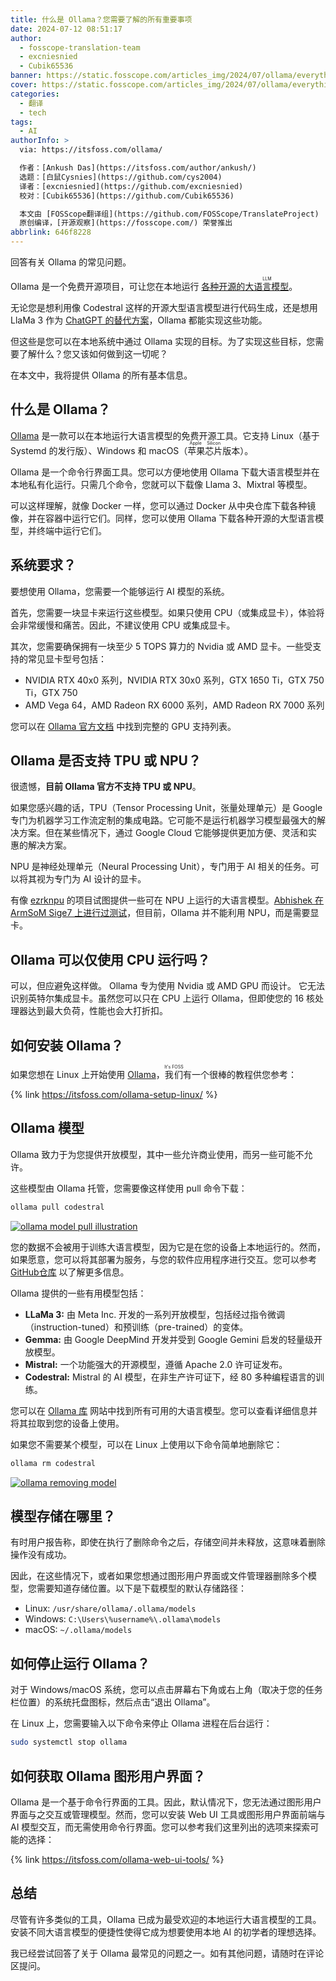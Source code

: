 ```yaml
---
title: 什么是 Ollama？您需要了解的所有重要事项
date: 2024-07-12 08:51:17
author:
  - fosscope-translation-team
  - excniesnied
  - Cubik65536
banner: https://static.fosscope.com/articles_img/2024/07/ollama/everything-about-ollama.webp
cover: https://static.fosscope.com/articles_img/2024/07/ollama/everything-about-ollama.webp
categories:
  - 翻译
  - tech
tags:
  - AI
authorInfo: >
  via: https://itsfoss.com/ollama/

  作者：[Ankush Das](https://itsfoss.com/author/ankush/)
  选题：[白鼠Cysnies](https://github.com/cys2004)
  译者：[excniesnied](https://github.com/excniesnied)
  校对：[Cubik65536](https://github.com/Cubik65536)

  本文由 [FOSScope翻译组](https://github.com/FOSScope/TranslateProject)
  原创编译，[开源观察](https://fosscope.com/) 荣誉推出
abbrlink: 646f8228
---
```


回答有关 Ollama 的常见问题。

<!-- more -->

Ollama 是一个免费开源项目，可让您在本地运行 [各种开源的<ruby>大语言模型<rt>LLM</rt></ruby>](https://itsfoss.com/open-source-llms/)。

无论您是想利用像 Codestral 这样的开源大型语言模型进行代码生成，还是想用 LlaMa 3 作为 [ChatGPT 的替代方案](https://itsfoss.com/open-source-chatgpt-alternatives/)，Ollama 都能实现这些功能。

但这些是您可以在本地系统中通过 Ollama 实现的目标。为了实现这些目标，您需要了解什么？您又该如何做到这一切呢？

在本文中，我将提供 Ollama 的所有基本信息。

## 什么是 Ollama？

[Ollama](https://ollama.com/) 是一款可以在本地运行大语言模型的免费开源工具。它支持 Linux（基于 Systemd 的发行版）、Windows 和 macOS（<ruby>苹果芯片<rt>Apple Silicon</rt></ruby>版本）。

Ollama 是一个命令行界面工具。您可以方便地使用 Ollama 下载大语言模型并在本地私有化运行。只需几个命令，您就可以下载像 Llama 3、Mixtral 等模型。

可以这样理解，就像 Docker 一样，您可以通过 Docker 从中央仓库下载各种镜像，并在容器中运行它们。同样，您可以使用 Ollama 下载各种开源的大型语言模型，并终端中运行它们。

## 系统要求？

要想使用 Ollama，您需要一个能够运行 AI 模型的系统。

首先，您需要一块显卡来运行这些模型。如果只使用 CPU（或集成显卡），体验将会非常缓慢和痛苦。因此，不建议使用 CPU 或集成显卡。

其次，您需要确保拥有一块至少 5 TOPS 算力的 Nvidia 或 AMD 显卡。一些受支持的常见显卡型号包括：

- NVIDIA RTX 40x0 系列，NVIDIA RTX 30x0 系列，GTX 1650 Ti，GTX 750 Ti，GTX 750
- AMD Vega 64，AMD Radeon RX 6000 系列，AMD Radeon RX 7000 系列

您可以在 [Ollama 官方文档](https://github.com/ollama/ollama/blob/main/docs/gpu.md) 中找到完整的 GPU 支持列表。

## Ollama 是否支持 TPU 或 NPU？

很遗憾，**目前 Ollama 官方不支持 TPU 或 NPU**。

如果您感兴趣的话，TPU（Tensor Processing Unit，张量处理单元）是 Google 专门为机器学习工作流定制的集成电路。它可能不是运行机器学习模型最强大的解决方案。但在某些情况下，通过 Google Cloud 它能够提供更加方便、灵活和实惠的解决方案。

NPU 是神经处理单元（Neural Processing Unit），专门用于 AI 相关的任务。可以将其视为专门为 AI 设计的显卡。

有像 [ezrknpu](https://github.com/Pelochus/ezrknpu) 的项目试图提供一些可在 NPU 上运行的大语言模型。[Abhishek 在 ArmSoM Sige7 上进行过测试](https://itsfoss.com/arosom-sige7-review/)，但目前，Ollama 并不能利用 NPU，而是需要显卡。

## Ollama 可以仅使用 CPU 运行吗？

可以，但应避免这样做。 Ollama 专为使用 Nvidia 或 AMD GPU 而设计。 它无法识别英特尔集成显卡。虽然您可以只在 CPU 上运行 Ollama，但即使您的 16 核处理器达到最大负荷，性能也会大打折扣。

## 如何安装 Ollama？

如果您想在 Linux 上开始使用 [Ollama](https://itsfoss.com/ollama-setup-linux/)，<ruby>我们<rt>It's FOSS</rt></ruby>有一个很棒的教程供您参考：

{% link https://itsfoss.com/ollama-setup-linux/ %}

## Ollama 模型

Ollama 致力于为您提供开放模型，其中一些允许商业使用，而另一些可能不允许。

这些模型由 Ollama 托管，您需要像这样使用 pull 命令下载：

```bash
ollama pull codestral
```

[![ollama model pull illustration](https://static.fosscope.com/articles_img/2024/07/ollama/ubuntu-ollama-model-pull.webp)](https://static.fosscope.com/articles_img/2024/07/ollama/ubuntu-ollama-model-pull.webp)

您的数据不会被用于训练大语言模型，因为它是在您的设备上本地运行的。然而，如果愿意，您可以将其部署为服务，与您的软件应用程序进行交互。您可以参考 [GitHub仓库](https://github.com/ollama/ollama) 以了解更多信息。

Ollama 提供的一些有用模型包括：

- **LLaMa 3:** 由 Meta Inc. 开发的一系列开放模型，包括经过指令微调（instruction-tuned）和预训练（pre-trained）的变体。
- **Gemma:** 由 Google DeepMind 开发并受到 Google Gemini 启发的轻量级开放模型。
- **Mistral:** 一个功能强大的开源模型，遵循 Apache 2.0 许可证发布。
- **Codestral:** Mistral 的 AI 模型，在非生产许可证下，经 80 多种编程语言的训练。

您可以在 [Ollama 库](https://ollama.com/library?ref=itsfoss.com) 网站中找到所有可用的大语言模型。您可以查看详细信息并将其拉取到您的设备上使用。

如果您不需要某个模型，可以在 Linux 上使用以下命令简单地删除它：

```bash
ollama rm codestral
```

[![ollama removing model](https://static.fosscope.com/articles_img/2024/07/ollama/ollama-remove-model.webp)](https://static.fosscope.com/articles_img/2024/07/ollama/ollama-remove-model.webp)

## 模型存储在哪里？

有时用户报告称，即使在执行了删除命令之后，存储空间并未释放，这意味着删除操作没有成功。

因此，在这些情况下，或者如果您想通过图形用户界面或文件管理器删除多个模型，您需要知道存储位置。以下是下载模型的默认存储路径：

- Linux: `/usr/share/ollama/.ollama/models`
- Windows: `C:\Users\%username%\.ollama\models`
- macOS: `~/.ollama/models`

## 如何停止运行 Ollama？

对于 Windows/macOS 系统，您可以点击屏幕右下角或右上角（取决于您的任务栏位置）的系统托盘图标，然后点击“退出 Ollama”。

在 Linux 上，您需要输入以下命令来停止 Ollama 进程在后台运行：

```bash
sudo systemctl stop ollama
```

## 如何获取 Ollama 图形用户界面？

Ollama 是一个基于命令行界面的工具。因此，默认情况下，您无法通过图形用户界面与之交互或管理模型。然而，您可以安装 Web UI 工具或图形用户界面前端与 AI 模型交互，而无需使用命令行界面。您可以参考我们这里列出的选项来探索可能的选择：

{% link https://itsfoss.com/ollama-web-ui-tools/ %}

## 总结

尽管有许多类似的工具，Ollama 已成为最受欢迎的本地运行大语言模型的工具。安装不同大语言模型的便捷性使得它成为想要使用本地 AI 的初学者的理想选择。

我已经尝试回答了关于 Ollama 最常见的问题之一。如有其他问题，请随时在评论区提问。
